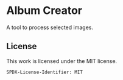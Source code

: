 # Album Creator

A tool to process selected images.

## License

This work is licensed under the MIT license.

`SPDX-License-Identifier: MIT`